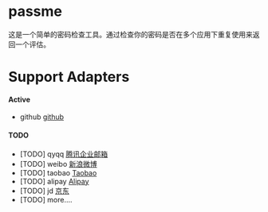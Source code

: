 # passme

这是一个简单的密码检查工具。通过检查你的密码是否在多个应用下重复使用来返回一个评估。


# Support Adapters

#### Active

- github [github](https://github.com)

#### TODO     

- [TODO] qyqq [腾讯企业邮箱](https://www.alipay.com/)
- [TODO] weibo [新浪微博](https://www.alipay.com/)
- [TODO] taobao [Taobao](https://www.taobao.com)
- [TODO] alipay [Alipay](https://www.alipay.com/)
- [TODO] jd [京东](https://www.jd.com)
- [TODO] more....
